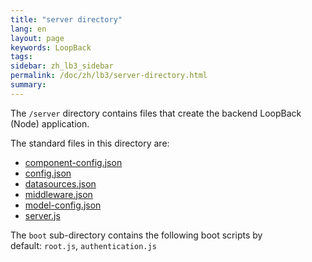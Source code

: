 ```yaml
---
title: "server directory"
lang: en
layout: page
keywords: LoopBack
tags:
sidebar: zh_lb3_sidebar
permalink: /doc/zh/lb3/server-directory.html
summary:
---
```


The `/server` directory contains files that create the backend LoopBack (Node) application.

The standard files in this directory are:

* [component-config.json](component-config.json.html)
* [config.json](config.json.html)
* [datasources.json](datasources.json.html)
* [middleware.json](middleware.json.html)
* [model-config.json](model-config.json.html)
* [server.js](server.js.html)

The `boot` sub-directory contains the following boot scripts by default: `root.js`, `authentication.js`
